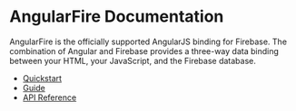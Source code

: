 # AngularFire Documentation

AngularFire is the officially supported AngularJS binding for Firebase. The combination of Angular and Firebase provides a three-way data binding between your HTML, your JavaScript, and the Firebase database.

* [Quickstart](quickstart.md)
* [Guide](guide/)
* [API Reference](https://www.firebase.com/docs/web/libraries/angular/api.html)
